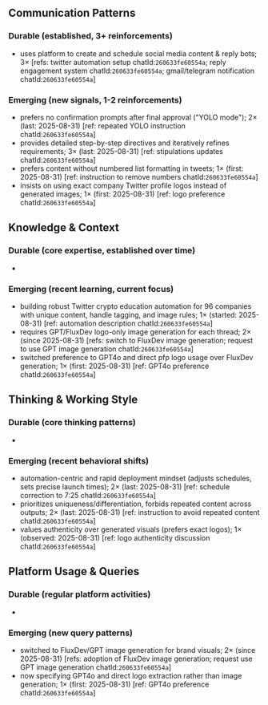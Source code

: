 ## Communication Patterns
### Durable (established, 3+ reinforcements)
- uses platform to create and schedule social media content & reply bots; 3× [refs: twitter automation setup chatId:`260633fe60554a`; reply engagement system chatId:`260633fe60554a`; gmail/telegram notification chatId:`260633fe60554a`]

### Emerging (new signals, 1-2 reinforcements)
- prefers no confirmation prompts after final approval ("YOLO mode"); 2× (last: 2025-08-31) [ref: repeated YOLO instruction chatId:`260633fe60554a`]
- provides detailed step-by-step directives and iteratively refines requirements; 3× (last: 2025-08-31) [ref: stipulations updates chatId:`260633fe60554a`]
- prefers content without numbered list formatting in tweets; 1× (first: 2025-08-31) [ref: instruction to remove numbers chatId:`260633fe60554a`]
- insists on using exact company Twitter profile logos instead of generated images; 1× (first: 2025-08-31) [ref: logo preference chatId:`260633fe60554a`]

## Knowledge & Context
### Durable (core expertise, established over time)
- 

### Emerging (recent learning, current focus)
- building robust Twitter crypto education automation for 96 companies with unique content, handle tagging, and image rules; 1× (started: 2025-08-31) [ref: automation description chatId:`260633fe60554a`]
- requires GPT/FluxDev logo-only image generation for each thread; 2× (since 2025-08-31) [refs: switch to FluxDev image generation; request to use GPT image generation chatId:`260633fe60554a`]
- switched preference to GPT4o and direct pfp logo usage over FluxDev generation; 1× (first: 2025-08-31) [ref: GPT4o preference chatId:`260633fe60554a`]

## Thinking & Working Style
### Durable (core thinking patterns)
- 

### Emerging (recent behavioral shifts)
- automation-centric and rapid deployment mindset (adjusts schedules, sets precise launch times); 2× (last: 2025-08-31) [ref: schedule correction to 7:25 chatId:`260633fe60554a`]
- prioritizes uniqueness/differentiation, forbids repeated content across outputs; 2× (last: 2025-08-31) [ref: instruction to avoid repeated content chatId:`260633fe60554a`]
- values authenticity over generated visuals (prefers exact logos); 1× (observed: 2025-08-31) [ref: logo authenticity discussion chatId:`260633fe60554a`]

## Platform Usage & Queries
### Durable (regular platform activities)
- 

### Emerging (new query patterns)
- switched to FluxDev/GPT image generation for brand visuals; 2× (since 2025-08-31) [refs: adoption of FluxDev image generation; request use GPT image generation chatId:`260633fe60554a`]
- now specifying GPT4o and direct logo extraction rather than image generation; 1× (first: 2025-08-31) [ref: GPT4o preference chatId:`260633fe60554a`]